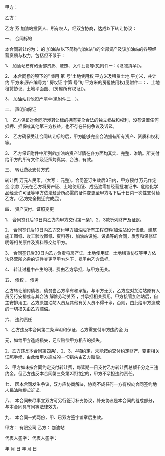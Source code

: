 
 


甲方：


乙方：


乙方 系 加油站投资人、所有权人，经双方协商，达成以下转让协议：


一、 合同标的


本合同转让的为： 的 加油站(以下简称“加油站”)的全部资产及该加油站的各项经营资质与权力，包括但不限于：


1、 加油站已有的全部资质、证照、文件批复等(见附件一：《证照清单》)。


2、 本合同标的项下的“ 集用 第 号”土地使用权 平方米及租赁土地 平方米，共计约 平方米;房产编号为“ 房权证 字第 号”的 平方米的房屋使用权(见附件二：、土地租赁协议、土地平面图、《房屋所有权证》)。


3、 加油站其他资产清单(见附件三：)。


二、 声明和保证


1、 乙方保证对合同所涉转让标的拥有完全合法的独立权益和权利，没有设置任何抵押、担保或其他第三方权益，也不存在任何争议及诉讼。


2、 乙方确保受让合同转让标的后，甲方能够完全合法拥有所有资产、资质和权利等。


3、 乙方保证附件中所列的加油站资产详情在各方面均真实、完整、准确。所交付给甲方的所有文件及证照均真实、合法、有效。


三、 转让费及支付方式


转让费 万元人民币，(大写： 元整)。合同签订生效后3日内，甲方预付 万元作定金;余款 万元在乙方将房产证、土地使用证、成品油零售经营批准证书、危险化学品经营许可证等甲方依法经营所必需的证件变更至甲方名下后十日内一次性支付给乙方。(乙方完全搬迁完成后)。


四、 资产交付、证照变更


1、 合同签订后10日内乙方向甲方交付第一条1、2、3款所列财产及证照。


2、 合同签订后10日内乙方交付甲方加油站所有工程资料(加油站设计图纸、建筑施工图纸、竣工验收图纸、资料等)，加油站设施、设备等的合同，发票和保修证明等相关原件及资料移交给甲方。


3、 合同签订后30日内乙方负责将房产证、土地使用证、土地租赁协议等甲方依法经营所必需的证件变更至甲方名下，费用由乙方承担。


4、 转让过程中产生的税、费由乙方承担，与甲方无关。


五、 
债权
、
债务



乙方转让前的债权、债务由乙方享有和承担，与甲方无关，乙方应对加油站原有人员另行安排或与其合法
解除劳动关系
，并承担相关费用。甲方接管加油站后，自主安排用工，乙方原加油站人员及其他有关人员不得干涉，否则，由此给甲方造成的一切损失由乙方赔偿。


六、 违约责任


1、乙方违反本合同第二条声明和保证，乙方需支付甲方违约金 万


元，如给甲方造成损失，还应赔偿甲方相应的损失。


2、乙方违反本合同第四条1、2、3、4项约定，未能按约交付约定财产、变更相关证照手续，由此给甲方造成的一切损失由乙方赔偿。


3、甲方如未按合同约定支付转让费，每延期一日支付乙方转让费总额千分之三违约金。但乙方违反本合同第三条第2项约定的，甲方不承担违约责任。


七、 因本合同发生争议，双方应协商解决，协商不成任何一方有权向合同签约地人民法院提起诉讼。


八、 本合同未尽事宜双方可另行签订补充协议，补充协议是本合同的组成部分，与本合同具有同等法律效力。


九、 本合同一式两份，甲、已双方签字盖章后生效。


甲方： 有限公司 乙方： 加油站


代表人签字： 代表人签字：


年 月 日 年 月 日
 


 

 
 
 
 
 
  


  
 

  


  


  
 
 
 
 

